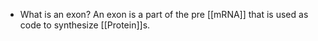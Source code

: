 - What is an exon?
	An exon is a part of the pre [[mRNA]] that is used as code to synthesize [[Protein]]s.
